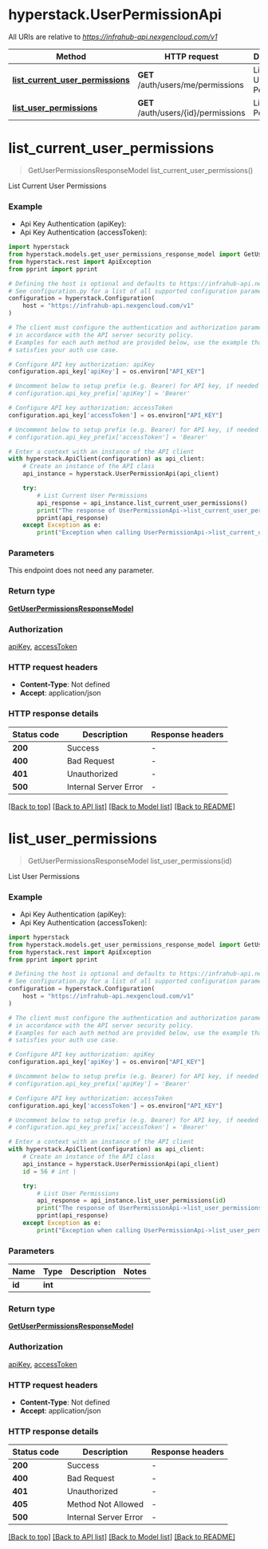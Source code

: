 # hyperstack.UserPermissionApi

All URIs are relative to *https://infrahub-api.nexgencloud.com/v1*

Method | HTTP request | Description
------------- | ------------- | -------------
[**list_current_user_permissions**](UserPermissionApi.md#list_current_user_permissions) | **GET** /auth/users/me/permissions | List Current User Permissions
[**list_user_permissions**](UserPermissionApi.md#list_user_permissions) | **GET** /auth/users/{id}/permissions | List User Permissions


# **list_current_user_permissions**
> GetUserPermissionsResponseModel list_current_user_permissions()

List Current User Permissions

### Example

* Api Key Authentication (apiKey):
* Api Key Authentication (accessToken):

```python
import hyperstack
from hyperstack.models.get_user_permissions_response_model import GetUserPermissionsResponseModel
from hyperstack.rest import ApiException
from pprint import pprint

# Defining the host is optional and defaults to https://infrahub-api.nexgencloud.com/v1
# See configuration.py for a list of all supported configuration parameters.
configuration = hyperstack.Configuration(
    host = "https://infrahub-api.nexgencloud.com/v1"
)

# The client must configure the authentication and authorization parameters
# in accordance with the API server security policy.
# Examples for each auth method are provided below, use the example that
# satisfies your auth use case.

# Configure API key authorization: apiKey
configuration.api_key['apiKey'] = os.environ["API_KEY"]

# Uncomment below to setup prefix (e.g. Bearer) for API key, if needed
# configuration.api_key_prefix['apiKey'] = 'Bearer'

# Configure API key authorization: accessToken
configuration.api_key['accessToken'] = os.environ["API_KEY"]

# Uncomment below to setup prefix (e.g. Bearer) for API key, if needed
# configuration.api_key_prefix['accessToken'] = 'Bearer'

# Enter a context with an instance of the API client
with hyperstack.ApiClient(configuration) as api_client:
    # Create an instance of the API class
    api_instance = hyperstack.UserPermissionApi(api_client)

    try:
        # List Current User Permissions
        api_response = api_instance.list_current_user_permissions()
        print("The response of UserPermissionApi->list_current_user_permissions:\n")
        pprint(api_response)
    except Exception as e:
        print("Exception when calling UserPermissionApi->list_current_user_permissions: %s\n" % e)
```



### Parameters

This endpoint does not need any parameter.

### Return type

[**GetUserPermissionsResponseModel**](GetUserPermissionsResponseModel.md)

### Authorization

[apiKey](../README.md#apiKey), [accessToken](../README.md#accessToken)

### HTTP request headers

 - **Content-Type**: Not defined
 - **Accept**: application/json

### HTTP response details

| Status code | Description | Response headers |
|-------------|-------------|------------------|
**200** | Success |  -  |
**400** | Bad Request |  -  |
**401** | Unauthorized |  -  |
**500** | Internal Server Error |  -  |

[[Back to top]](#) [[Back to API list]](../README.md#documentation-for-api-endpoints) [[Back to Model list]](../README.md#documentation-for-models) [[Back to README]](../README.md)

# **list_user_permissions**
> GetUserPermissionsResponseModel list_user_permissions(id)

List User Permissions

### Example

* Api Key Authentication (apiKey):
* Api Key Authentication (accessToken):

```python
import hyperstack
from hyperstack.models.get_user_permissions_response_model import GetUserPermissionsResponseModel
from hyperstack.rest import ApiException
from pprint import pprint

# Defining the host is optional and defaults to https://infrahub-api.nexgencloud.com/v1
# See configuration.py for a list of all supported configuration parameters.
configuration = hyperstack.Configuration(
    host = "https://infrahub-api.nexgencloud.com/v1"
)

# The client must configure the authentication and authorization parameters
# in accordance with the API server security policy.
# Examples for each auth method are provided below, use the example that
# satisfies your auth use case.

# Configure API key authorization: apiKey
configuration.api_key['apiKey'] = os.environ["API_KEY"]

# Uncomment below to setup prefix (e.g. Bearer) for API key, if needed
# configuration.api_key_prefix['apiKey'] = 'Bearer'

# Configure API key authorization: accessToken
configuration.api_key['accessToken'] = os.environ["API_KEY"]

# Uncomment below to setup prefix (e.g. Bearer) for API key, if needed
# configuration.api_key_prefix['accessToken'] = 'Bearer'

# Enter a context with an instance of the API client
with hyperstack.ApiClient(configuration) as api_client:
    # Create an instance of the API class
    api_instance = hyperstack.UserPermissionApi(api_client)
    id = 56 # int | 

    try:
        # List User Permissions
        api_response = api_instance.list_user_permissions(id)
        print("The response of UserPermissionApi->list_user_permissions:\n")
        pprint(api_response)
    except Exception as e:
        print("Exception when calling UserPermissionApi->list_user_permissions: %s\n" % e)
```



### Parameters


Name | Type | Description  | Notes
------------- | ------------- | ------------- | -------------
 **id** | **int**|  | 

### Return type

[**GetUserPermissionsResponseModel**](GetUserPermissionsResponseModel.md)

### Authorization

[apiKey](../README.md#apiKey), [accessToken](../README.md#accessToken)

### HTTP request headers

 - **Content-Type**: Not defined
 - **Accept**: application/json

### HTTP response details

| Status code | Description | Response headers |
|-------------|-------------|------------------|
**200** | Success |  -  |
**400** | Bad Request |  -  |
**401** | Unauthorized |  -  |
**405** | Method Not Allowed |  -  |
**500** | Internal Server Error |  -  |

[[Back to top]](#) [[Back to API list]](../README.md#documentation-for-api-endpoints) [[Back to Model list]](../README.md#documentation-for-models) [[Back to README]](../README.md)

